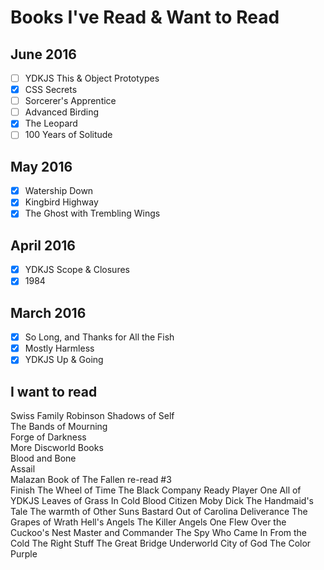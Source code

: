 # Books I've Read & Want to Read

## June 2016

- [ ] YDKJS This & Object Prototypes
- [x] CSS Secrets
- [ ] Sorcerer's Apprentice
- [ ] Advanced Birding
- [x] The Leopard
- [ ] 100 Years of Solitude

## May 2016

- [x] Watership Down
- [x] Kingbird Highway
- [x] The Ghost with Trembling Wings

## April 2016

- [x] YDKJS Scope & Closures
- [x] 1984

## March 2016

- [x] So Long, and Thanks for All the Fish
- [x] Mostly Harmless
- [x] YDKJS Up & Going

## I want to read

Swiss Family Robinson
Shadows of Self  
The Bands of Mourning  
Forge of Darkness  
More Discworld Books  
Blood and Bone  
Assail  
Malazan Book of The Fallen re-read #3  
Finish The Wheel of Time
The Black Company
Ready Player One
All of YDKJS
Leaves of Grass
In Cold Blood
Citizen
Moby Dick
The Handmaid's Tale
The warmth of Other Suns
Bastard Out of Carolina
Deliverance
The Grapes of Wrath
Hell's Angels
The Killer Angels
One Flew Over the Cuckoo's Nest
Master and Commander
The Spy Who Came In From the Cold
The Right Stuff
The Great Bridge
Underworld
City of God
The Color Purple